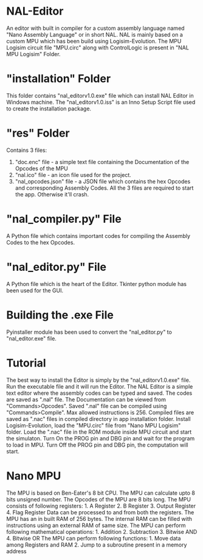 # NAL-Editor
An editor with built in compiler for a custom assembly language named "Nano Assembly Language" or in short NAL.
NAL is mainly based on a custom MPU which has been build using Logisim-Evolution.
The MPU Logisim circuit file "MPU.circ" along with ControlLogic is present in "NAL MPU Logisim" Folder.

# "installation" Folder
This folder contains "nal_editorv1.0.exe" file which can install NAL Editor in Windows machine.
The "nal_editorv1.0.iss" is an Inno Setup Script file used to create the installation package.

# "res" Folder
Contains 3 files:
1. "doc.enc" file - a simple text file containing the Documentation of the Opcodes of the MPU
2. "nal.ico" file - an icon file used for the project. 
3. "nal_opcodes.json" file - a JSON file which contains the hex Opcodes and corresponding Assembly Codes.
All the 3 files are required to start the app. Otherwise it'll crash.

# "nal_compiler.py" File
A Python file which contains important codes for compiling the Assembly Codes to the hex Opcodes.

# "nal_editor.py" File
A Python file which is the heart of the Editor.
Tkinter python module has been used for the GUI.

# Building the .exe File
Pyinstaller module has been used to convert the "nal_editor.py" to "nal_editor.exe" file.

# Tutorial
The best way to install the Editor is simply by the "nal_editorv1.0.exe" file.
Run the executable file and it will run the Editor.
The NAL Editor is a simple text editor where the assembly codes can be typed and saved.
The codes are saved as ".nal" file.
The Documentation can be viewed from "Commands>Opcodes".
Saved "<filename>.nal" file can be compiled using "Commands>Compile".
Max allowed instructions is 256.
Compiled files are saved as "<filename>.nac" files in compiled directory in app installation folder.
Install Logisim-Evolution, load the "MPU.circ" file from "Nano MPU Logisim" folder.
Load the ".nac" file in the ROM module inside MPU circuit and start the simulaton.
Turn On the PROG pin and DBG pin and wait for the program to load in MPU.
Turn Off the PROG pin and DBG pin, the computation will start.

# Nano MPU
The MPU is based on Ben-Eater's 8 bit CPU.
The MPU can calculate upto 8 bits unsigned number.
The Opcodes of the MPU are 8 bits long.
The MPU consists of following registers:
    1. A Register
    2. B Register
    3. Output Register
    4. Flag Register
Data can be processed to and from both the registers.
The MPU has an in built RAM of 256 bytes.
The internal RAM can be filled with instructions using an external RAM of same size.
The MPU can perform following mathematical operations:
    1. Addition
    2. Subtraction
    3. Bitwise AND
    4. Bitwise OR
The MPU can perform following functions:
    1. Move data among Registers and RAM
    2. Jump to a subroutine present in a memory address